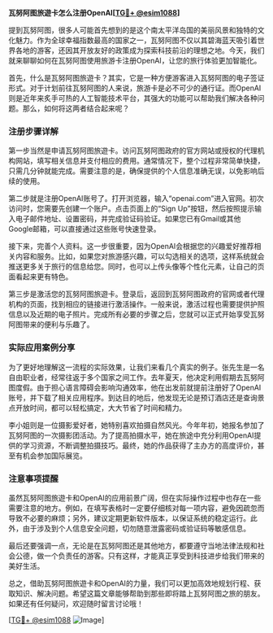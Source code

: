 **瓦努阿图旅遊卡怎么注册OpenAI[[TG💪+ @esim1088](https://t.me/s/esim1088)]**

提到瓦努阿图，很多人可能首先想到的是这个南太平洋岛国的美丽风景和独特的文化魅力。作为全球幸福指数最高的国家之一，瓦努阿图不仅以其碧海蓝天吸引着世界各地的游客，还因其开放友好的政策成为探索科技前沿的理想之地。今天，我们就来聊聊如何在瓦努阿图使用旅游卡注册OpenAI，让您的旅行体验更加智能化。

首先，什么是瓦努阿图旅遊卡？其实，它是一种方便游客进入瓦努阿图的电子签证形式。对于计划前往瓦努阿图的人来说，旅游卡是必不可少的通行证。而OpenAI则是近年来炙手可热的人工智能技术平台，其强大的功能可以帮助我们解决各种问题。那么，如何将这两者结合起来呢？

### 注册步骤详解

第一步当然是申请瓦努阿图旅遊卡。访问瓦努阿图政府的官方网站或授权的代理机构网站，填写相关信息并支付相应的费用。通常情况下，整个过程非常简单快捷，只需几分钟就能完成。需要注意的是，确保提供的个人信息准确无误，以免影响后续的使用。

第二步就是注册OpenAI账号了。打开浏览器，输入“openai.com”进入官网。初次访问时，您需要先创建一个账户。点击页面上的“Sign Up”按钮，然后按照提示输入电子邮件地址、设置密码，并完成验证码验证。如果您已有Gmail或其他Google邮箱，可以直接通过这些账号快速登录。

接下来，完善个人资料。这一步很重要，因为OpenAI会根据您的兴趣爱好推荐相关内容和服务。比如，如果您对旅游感兴趣，可以勾选相关的选项，这样系统就会推送更多关于旅行的信息给您。同时，也可以上传头像等个性化元素，让自己的页面看起来更有特色。

第三步是激活您的瓦努阿图旅遊卡。登录后，返回到瓦努阿图政府的官网或者代理机构的页面，找到相应的链接进行激活操作。一般来说，激活过程也需要提供护照信息以及近期的电子照片。完成所有必要的步骤之后，您就可以正式开始享受瓦努阿图带来的便利与乐趣了。

### 实际应用案例分享

为了更好地理解这一流程的实际效果，让我们来看几个真实的例子。张先生是一名自由职业者，经常往返于多个国家之间工作。去年夏天，他决定利用假期去瓦努阿图度假。由于担心语言障碍会影响沟通效率，他在出发前就提前注册好了OpenAI账号，并下载了相关应用程序。到达目的地后，他发现无论是预订酒店还是查询景点开放时间，都可以轻松搞定，大大节省了时间和精力。

李小姐则是一位摄影爱好者，她特别喜欢拍摄自然风光。今年年初，她报名参加了瓦努阿图的一次摄影团活动。为了提高拍摄水平，她在旅途中充分利用OpenAI提供的学习资源，不断调整拍摄技巧。最终，她的作品获得了主办方的高度评价，甚至有机会参加国际展览。

### 注意事项提醒

虽然瓦努阿图旅遊卡和OpenAI的应用前景广阔，但在实际操作过程中也存在一些需要注意的地方。例如，在填写表格时一定要仔细核对每一项内容，避免因疏忽而导致不必要的麻烦；另外，建议定期更新软件版本，以保证系统的稳定运行。此外，由于涉及到个人信息安全问题，切勿随意泄露密码或验证码等敏感信息。

最后还要强调一点，无论是在瓦努阿图还是其他地方，都要遵守当地法律法规和社会公德，做一个负责任的游客。只有这样，才能真正享受到科技进步给我们带来的美好生活。

总之，借助瓦努阿图旅遊卡和OpenAI的力量，我们可以更加高效地规划行程、获取知识、解决问题。希望这篇文章能够帮助到那些即将踏上瓦努阿图之旅的朋友。如果还有任何疑问，欢迎随时留言讨论哦！

[[TG💪+ @esim1088](https://t.me/s/esim1088) ![Image](https://i.postimg.cc/4NQfJmqS/Snipaste-2025-05-13-00-14-12.png)]
